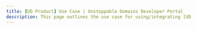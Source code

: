 ```yaml
---
title: [UD Product] Use Case | Unstoppable Domains Developer Portal
description: This page outlines the use case for using/integrating [UD Product].
---
```

